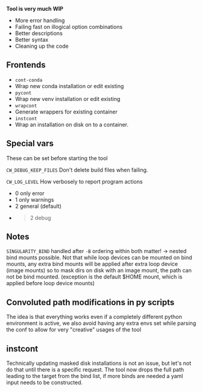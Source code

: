 **Tool is very much WIP**

- More error handling
- Failing fast on illogical option combinations
- Better descriptions 
- Better syntax
- Cleaning up the code

## Frontends

- `cont-conda`
 - Wrap new conda installation or edit existing
- `pycont`
 - Wrap new venv installation or edit existing
- `wrapcont`
 - Generate wrappers for existing container
- `instcont`
 - Wrap an installation on disk on to a container. 


## Special vars

These can be set before starting the tool

`CW_DEBUG_KEEP_FILES`
Don't delete build files when failing. 

`CW_LOG_LEVEL`
How verbosely to report program actions

- 0 only error
- 1 only warnings
- 2 general (default)
- >2 debug

## Notes
`SINGULARITY_BIND` handled after `-B`
ordering within both matter! -> nested bind mounts possible.
Not that while loop devices can be mounted on bind mounts,
any extra bind mounts will be applied after extra loop device (image mounts) 
so to mask dirs on disk with an image mount, the path can not be bind mounted.
(exception is the default $HOME mount, which is applied before loop device mounts)



## Convoluted path modifications in py scripts

The idea is that everything works even if a completely different python
environment is active, we also avoid having any extra envs set while parsing
the conf to allow for very "creative" usages of the tool

## instcont

Technically updating masked disk installations
is not an issue, but let's not do that until there is a specific
request. The tool now drops the full path leading to the target
from the bind list, if more binds are needed a yaml input needs to be constructed. 
